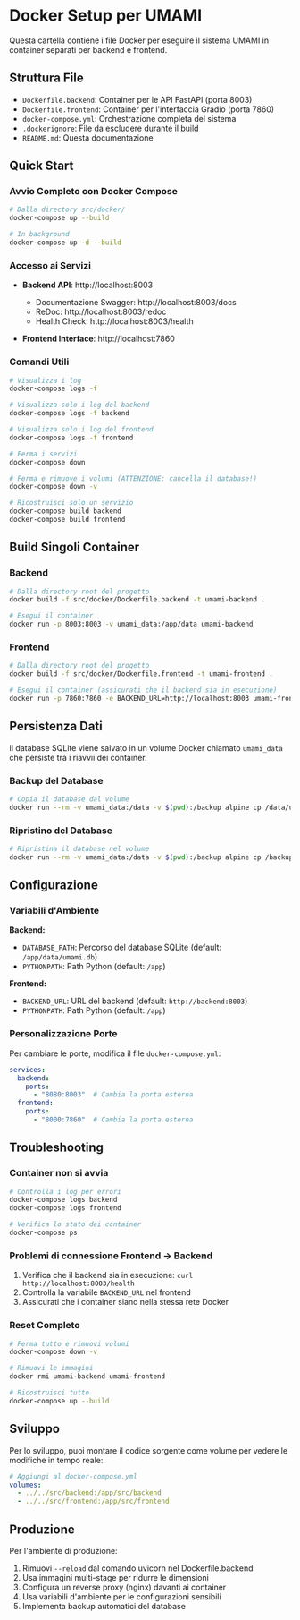 # Docker Setup per UMAMI

Questa cartella contiene i file Docker per eseguire il sistema UMAMI in container separati per backend e frontend.

## Struttura File

- `Dockerfile.backend`: Container per le API FastAPI (porta 8003)
- `Dockerfile.frontend`: Container per l'interfaccia Gradio (porta 7860)
- `docker-compose.yml`: Orchestrazione completa del sistema
- `.dockerignore`: File da escludere durante il build
- `README.md`: Questa documentazione

## Quick Start

### Avvio Completo con Docker Compose

```bash
# Dalla directory src/docker/
docker-compose up --build

# In background
docker-compose up -d --build
```

### Accesso ai Servizi

- **Backend API**: http://localhost:8003
  - Documentazione Swagger: http://localhost:8003/docs
  - ReDoc: http://localhost:8003/redoc
  - Health Check: http://localhost:8003/health

- **Frontend Interface**: http://localhost:7860

### Comandi Utili

```bash
# Visualizza i log
docker-compose logs -f

# Visualizza solo i log del backend
docker-compose logs -f backend

# Visualizza solo i log del frontend
docker-compose logs -f frontend

# Ferma i servizi
docker-compose down

# Ferma e rimuove i volumi (ATTENZIONE: cancella il database!)
docker-compose down -v

# Ricostruisci solo un servizio
docker-compose build backend
docker-compose build frontend
```

## Build Singoli Container

### Backend

```bash
# Dalla directory root del progetto
docker build -f src/docker/Dockerfile.backend -t umami-backend .

# Esegui il container
docker run -p 8003:8003 -v umami_data:/app/data umami-backend
```

### Frontend

```bash
# Dalla directory root del progetto
docker build -f src/docker/Dockerfile.frontend -t umami-frontend .

# Esegui il container (assicurati che il backend sia in esecuzione)
docker run -p 7860:7860 -e BACKEND_URL=http://localhost:8003 umami-frontend
```

## Persistenza Dati

Il database SQLite viene salvato in un volume Docker chiamato `umami_data` che persiste tra i riavvii dei container.

### Backup del Database

```bash
# Copia il database dal volume
docker run --rm -v umami_data:/data -v $(pwd):/backup alpine cp /data/umami.db /backup/umami_backup.db
```

### Ripristino del Database

```bash
# Ripristina il database nel volume
docker run --rm -v umami_data:/data -v $(pwd):/backup alpine cp /backup/umami_backup.db /data/umami.db
```

## Configurazione

### Variabili d'Ambiente

**Backend:**
- `DATABASE_PATH`: Percorso del database SQLite (default: `/app/data/umami.db`)
- `PYTHONPATH`: Path Python (default: `/app`)

**Frontend:**
- `BACKEND_URL`: URL del backend (default: `http://backend:8003`)
- `PYTHONPATH`: Path Python (default: `/app`)

### Personalizzazione Porte

Per cambiare le porte, modifica il file `docker-compose.yml`:

```yaml
services:
  backend:
    ports:
      - "8080:8003"  # Cambia la porta esterna
  frontend:
    ports:
      - "8000:7860"  # Cambia la porta esterna
```

## Troubleshooting

### Container non si avvia

```bash
# Controlla i log per errori
docker-compose logs backend
docker-compose logs frontend

# Verifica lo stato dei container
docker-compose ps
```

### Problemi di connessione Frontend → Backend

1. Verifica che il backend sia in esecuzione: `curl http://localhost:8003/health`
2. Controlla la variabile `BACKEND_URL` nel frontend
3. Assicurati che i container siano nella stessa rete Docker

### Reset Completo

```bash
# Ferma tutto e rimuovi volumi
docker-compose down -v

# Rimuovi le immagini
docker rmi umami-backend umami-frontend

# Ricostruisci tutto
docker-compose up --build
```

## Sviluppo

Per lo sviluppo, puoi montare il codice sorgente come volume per vedere le modifiche in tempo reale:

```yaml
# Aggiungi al docker-compose.yml
volumes:
  - ../../src/backend:/app/src/backend
  - ../../src/frontend:/app/src/frontend
```

## Produzione

Per l'ambiente di produzione:

1. Rimuovi `--reload` dal comando uvicorn nel Dockerfile.backend
2. Usa immagini multi-stage per ridurre le dimensioni
3. Configura un reverse proxy (nginx) davanti ai container
4. Usa variabili d'ambiente per le configurazioni sensibili
5. Implementa backup automatici del database
